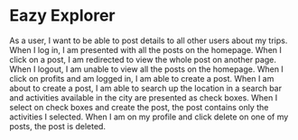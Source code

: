 # Eazy Explorer

As a user, I want to be able to post details to all other users about my trips.
When I log in, I am presented with all the posts on the homepage.
When I click on a post, I am redirected to view the whole post on another page.
When I logout, I am unable to view all the posts on the homepage.
When I click on profits and am logged in, I am able to create a post. 
When I am about to create a post, I am able to search up the location in a search bar and activities available in the city are presented as check boxes.
When I select on check boxes and create the post, the post contains only the activities I selected.
When I am on my profile and click delete on one of my posts, the post is deleted.